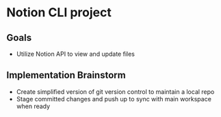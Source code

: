 # Notion CLI project

## Goals
- Utilize Notion API to view and update files

## Implementation Brainstorm
- Create simplified version of git version control to maintain a local repo
- Stage committed changes and push up to sync with main workspace when ready
